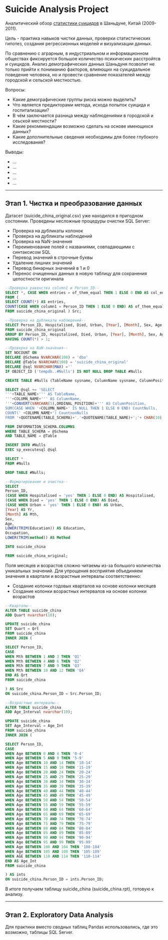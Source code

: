 # Suicide Analysis Project

Аналитический обзор [статистики суицидов](https://www.kaggle.com/datasets/utkarshx27/suicide-attempts-in-shandong-china) в Шаньдуне, Китай (2009-2011).

Цель - практика навыков чистки данных, проверки статистических гипотез, создания регрессионных моделей и визуализации данных.

По сравнению с аграрным, в индустриальном и информационном обществах фиксируется большое количество психических расстройтсв и суицидов. Анализ демографических данных Шаньдуня позволит не только прийти к пониманию факторов, влияющих на суицидальное поведение человека, но и провести сравнение показателей между городской и сельской местностью.

Вопросы:
- Какие демографические группы риска можно выделить?
- Что является предикторами метода, исхода попыток суицида и госпитализации?
- В чём заключается разница между наблюдениями в городской и сеьской местности?
- Какие рекоммендации возможно сделать на основе имеющихся данных?
- Какие дополнительные сведения необходимы для более глубокого исследования?
  
Выводы:
- ...
- ...
- ...
- ...
- ...

---

## Этап 1. Чистка и преобразование данных

Датасет (suicide_china_original.csv) уже находился в пригодном состоянии. Проведены несложные процедуры очистки SQL Server:
- Проверка на дубликаты колонок
- Проверка на дубликаты наблюдений
- Проверка на NaN-значения
- Переименование полей с названиями, совпадающими с синтаксисом SQL
- Перевод значений в строчные буквы
- Удаление лишних значений
- Перевод бинарных значений в 1 и 0
- Перенос очищенных данных в новую таблицу для сохранения целостности оригинала
```SQL
--Проверка равенства column1 и Person_ID--
SELECT *, CASE WHEN entries = of_them_equal THEN 1 ELSE 0 END AS col_equality_check
FROM (
SELECT COUNT(*) AS entries,
COUNT(CASE WHEN column1 = Person_ID THEN 1 ELSE 0 END) AS of_them_equal
FROM suicide_china_original ) Src;

--Проверка на дубликаты наблюдений--
SELECT Person_ID, Hospitalised, Died, Urban, [Year], [Month], Sex, Age, Education, Occupation, Method, COUNT(*) as Amount
FROM suicide_china_original
GROUP BY Person_ID, Hospitalised, Died, Urban, [Year], [Month], Sex, Age, Education, Occupation, Method
HAVING COUNT(*) > 1;

--Проверка на NaN-значения--
SET NOCOUNT ON
DECLARE @Schema NVARCHAR(100) = 'dbo'
DECLARE @Table NVARCHAR(100) = 'suicide_china_original'
DECLARE @sql NVARCHAR(MAX) =''
IF OBJECT_ID ('tempdb..#Nulls') IS NOT NULL DROP TABLE #Nulls

CREATE TABLE #Nulls (TableName sysname, ColumnName sysname, ColumnPosition int, NullCount int, NonNullCount int)

SELECT @sql += 'SELECT
'''+TABLE_NAME+''' AS TableName,
'''+COLUMN_NAME+''' AS ColumnName,
'''+CONVERT(VARCHAR(5),ORDINAL_POSITION)+''' AS ColumnPosition,
SUM(CASE WHEN '+COLUMN_NAME+' IS NULL THEN 1 ELSE 0 END) CountNulls,
COUNT(' +COLUMN_NAME+') CountnonNulls
FROM '+QUOTENAME(TABLE_SCHEMA)+'.'+QUOTENAME(TABLE_NAME)+';'+ CHAR(10)

FROM INFORMATION_SCHEMA.COLUMNS
WHERE TABLE_SCHEMA = @Schema
AND TABLE_NAME = @Table

INSERT INTO #Nulls 
EXEC sp_executesql @sql

SELECT * 
FROM #Nulls

DROP TABLE #Nulls;

--Форматирование и очистка--
SELECT
Person_ID,
(CASE WHEN Hospitalised = 'yes' THEN 1 ELSE 0 END) AS Hospitalised,
(CASE WHEN Died = 'yes' THEN 1 ELSE 0 END) AS Died,
(CASE WHEN Urban = 'yes' THEN 1 ELSE 0 END) AS Urban,
[Year] AS Yr,
[Month] AS Mth,
Sex,
Age,
LOWER(TRIM(Education)) AS Education,
Occupation,
LOWER(TRIM(method)) AS Method

INTO suicide_china

FROM suicide_china_original;
```

Поля месяцев и возрастов сложно читаемы из-за большого количества уникальных значений. Для упрощения восприятия объединяем значения в квартали и возрастные интервалы соответственно:
- Создание колонки годовых кварталов на основе колонки месяцев
- Создание колонки возрастных интервалов на основе колонки возрастов
```SQL
--Кварталы--
ALTER TABLE suicide_china
ADD Quart nvarchar(10);

UPDATE suicide_china
SET Quart = Qrt
FROM suicide_china
INNER JOIN (

SELECT Person_ID,
CASE 
WHEN Mth BETWEEN 1 AND 3 THEN 'Q1'
WHEN Mth BETWEEN 4 AND 6 THEN 'Q2'
WHEN Mth BETWEEN 7 AND 9 THEN 'Q3'
WHEN Mth BETWEEN 10 AND 12 THEN 'Q4'
END AS Qrt
FROM suicide_china

) AS Src
ON suicide_china.Person_ID = Src.Person_ID;

--Возрастные интервалы--
ALTER TABLE suicide_china
ADD Age_Interval nvarchar(10);

UPDATE suicide_china
SET Age_Interval = Age_Int
FROM suicide_china
INNER JOIN (

SELECT Person_ID,
CASE
WHEN Age BETWEEN 0 AND 4 THEN '0-4'
WHEN Age BETWEEN 5 AND 9 THEN '5-9'
WHEN Age BETWEEN 10 AND 14 THEN '10-14'
WHEN Age BETWEEN 15 AND 19 THEN '15-19'
WHEN Age BETWEEN 20 AND 24 THEN '20-24'
WHEN Age BETWEEN 25 AND 29 THEN '25-29'
WHEN Age BETWEEN 30 AND 34 THEN '30-34'
WHEN Age BETWEEN 35 AND 39 THEN '35-39'
WHEN Age BETWEEN 40 AND 44 THEN '40-44'
WHEN Age BETWEEN 45 AND 49 THEN '45-49'
WHEN Age BETWEEN 50 AND 54 THEN '50-54'
WHEN Age BETWEEN 55 AND 59 THEN '55-59'
WHEN Age BETWEEN 60 AND 64 THEN '60-64'
WHEN Age BETWEEN 65 AND 69 THEN '65-69'
WHEN Age BETWEEN 70 AND 74 THEN '70-74'
WHEN Age BETWEEN 75 AND 79 THEN '75-79'
WHEN Age BETWEEN 80 AND 84 THEN '80-84'
WHEN Age BETWEEN 85 AND 89 THEN '85-89'
WHEN Age BETWEEN 90 AND 94 THEN '90-94'
WHEN Age BETWEEN 95 AND 99 THEN '95-99'
WHEN Age BETWEEN 100 AND 104 THEN '100-104'
WHEN Age BETWEEN 105 AND 109 THEN '105-109'
WHEN AGE BETWEEN 110 AND 114 THEN '110-114'
END AS Age_Int
FROM suicide_china

) AS ints
ON suicide_china.Person_ID = ints.Person_ID;
```

В итоге получаем таблицу suicide_china (suicide_china.rpt), готовую к анализу.

---

## Этап 2. Exploratory Data Analysis
Для практики вместо сводных таблиц Pandas использовались, где это возможно, таблицы SQL Server.
